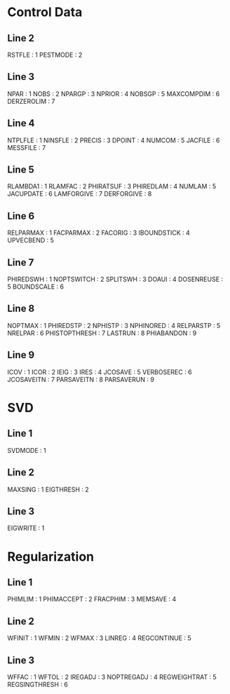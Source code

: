 # Control Data

## Line 2
RSTFLE : 1
PESTMODE : 2

## Line 3
NPAR : 1
NOBS : 2
NPARGP : 3
NPRIOR : 4
NOBSGP : 5
MAXCOMPDIM : 6
DERZEROLIM : 7

## Line 4
NTPLFLE : 1
NINSFLE : 2
PRECIS : 3
DPOINT : 4
NUMCOM : 5
JACFILE : 6
MESSFILE : 7

## Line 5
RLAMBDA1 : 1
RLAMFAC : 2
PHIRATSUF : 3
PHIREDLAM : 4
NUMLAM : 5
JACUPDATE : 6
LAMFORGIVE : 7
DERFORGIVE : 8

## Line 6
RELPARMAX : 1
FACPARMAX : 2
FACORIG : 3
IBOUNDSTICK : 4
UPVECBEND : 5

## Line 7
PHIREDSWH : 1
NOPTSWITCH : 2
SPLITSWH : 3
DOAUI : 4
DOSENREUSE : 5
BOUNDSCALE : 6

## Line 8
NOPTMAX : 1
PHIREDSTP : 2
NPHISTP : 3
NPHINORED : 4
RELPARSTP : 5
NRELPAR : 6
PHISTOPTHRESH : 7
LASTRUN : 8
PHIABANDON : 9

## Line 9
ICOV : 1
ICOR : 2
IEIG : 3
IRES : 4
JCOSAVE : 5
VERBOSEREC : 6
JCOSAVEITN : 7
PARSAVEITN : 8
PARSAVERUN : 9

# SVD

## Line 1
SVDMODE : 1

## Line 2
MAXSING : 1
EIGTHRESH : 2

## Line 3
EIGWRITE : 1

# Regularization

## Line 1
PHIMLIM : 1
PHIMACCEPT : 2
FRACPHIM : 3
MEMSAVE : 4

## Line 2
WFINIT : 1
WFMIN : 2
WFMAX : 3
LINREG : 4
REGCONTINUE : 5

## Line 3
WFFAC : 1
WFTOL : 2
IREGADJ : 3
NOPTREGADJ : 4
REGWEIGHTRAT : 5
REGSINGTHRESH : 6 